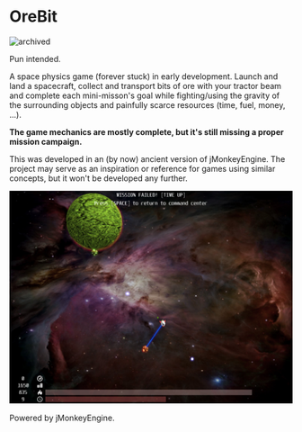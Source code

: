 # OreBit

![archived](https://img.shields.io/badge/archived-archived?logo=internetarchive&label=R.I.P.&color=%23363636)

Pun intended.

A space physics game (forever stuck) in early development. Launch and land a spacecraft, collect and transport bits of ore with your tractor beam and complete each mini-misson's goal while fighting/using the gravity of the surrounding objects and painfully scarce resources (time, fuel, money, ...).

**The game mechanics are mostly complete, but it's still missing a proper mission campaign.**

This was developed in an (by now) ancient version of jMonkeyEngine. The project may serve as an inspiration or reference for games using similar concepts, but it won't be developed any further.

![OreBit screenshot](https://raw.githubusercontent.com/bkis/OreBit/master/orebit_screenshot.png "OreBit screenshot")

Powered by jMonkeyEngine.
